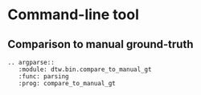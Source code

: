 # Command-line tool

## Comparison to manual ground-truth

```{eval-rst}
.. argparse::
   :module: dtw.bin.compare_to_manual_gt
   :func: parsing
   :prog: compare_to_manual_gt
```
